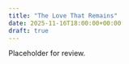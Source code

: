 ```yaml
---
title: "The Love That Remains"
date: 2025-11-16T18:00:00+00:00
draft: true
---
```


Placeholder for review.
